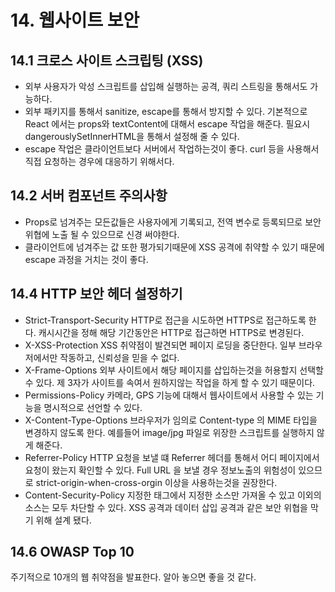 # 14. 웹사이트 보안

## 14.1 크로스 사이트 스크립팅 (XSS)

- 외부 사용자가 악성 스크립트를 삽입해 실행하는 공격, 쿼리 스트링을 통해서도 가능하다.
- 외부 패키지를 통해서 sanitize, escape를 통해서 방지할 수 있다.
기본적으로 React 에서는 props와 textContent에 대해서 escape 작업을 해준다.
필요시 dangerouslySetInnerHTML을 통해서 설정해 줄 수 있다.
- escape 작업은 클라이언트보다 서버에서 작업하는것이 좋다. curl 등을 사용해서 직접 요청하는 경우에 대응하기 위해서다.

## 14.2 서버 컴포넌트 주의사항

- Props로 넘겨주는 모든값들은 사용자에게 기록되고, 전역 변수로 등록되므로 보안 위협에 노출 될 수 있으므로 신경 써야한다.
- 클라이언트에 넘겨주는 값 또한 평가되기때문에 XSS 공격에 취약할 수 있기 때문에 escape 과정을 거치는 것이 좋다.

## 14.4 HTTP 보안 헤더 설정하기

- Strict-Transport-Security
HTTP로 접근을 시도하면 HTTPS로 접근하도록 한다. 캐시시간을 정해 해당 기간동안은 HTTP로 접근하면 HTTPS로 변경된다.
- X-XSS-Protection
XSS 취약점이 발견되면 페이지 로딩을 중단한다. 일부 브라우저에서만 작동하고, 신뢰성을 믿을 수 없다.
- X-Frame-Options
외부 사이트에서 해당 페이지를 삽입하는것을 허용할지 선택할 수 있다. 제 3자가 사이트를 속여서 원하지않는 작업을 하게 할 수 있기 때문이다.
- Permissions-Policy
카메라, GPS 기능에 대해서 웹사이트에서 사용할 수 있는 기능을 명시적으로 선언할 수 있다.
- X-Content-Type-Options
브라우저가 임의로 Content-type 의 MIME 타입을 변경하지 않도록 한다. 예를들어 image/jpg 파일로 위장한 스크립트를 실행하지 않게 해준다.
- Referrer-Policy
HTTP 요청을 보낼 떄 Referrer 헤더를 통해서 어디 페이지에서 요청이 왔는지 확인할 수 있다.  Full URL 을 보낼 경우 정보노출의 위험성이 있으므로 strict-origin-when-cross-orgin 이상을 사용하는것을 권장한다.
- Content-Security-Policy
지정한 태그에서 지정한 소스만 가져올 수 있고 이외의 소스는 모두 차단할 수 있다. XSS 공격과 데이터 삽입 공격과 같은 보안 위협을 막기 위해 설계 됐다.

## 14.6 OWASP Top 10

주기적으로 10개의 웹 취약점을 발표한다. 알아 놓으면 좋을 것 같다.
